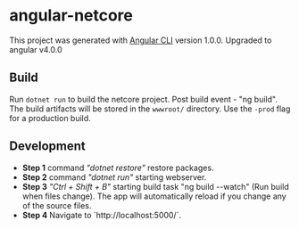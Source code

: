 # angular-netcore

This project was generated with [Angular CLI](https://github.com/angular/angular-cli) version 1.0.0. Upgraded to angular v4.0.0

## Build

Run `dotnet run` to build the netcore project. Post build event - "ng build". The build artifacts will be stored in the `wwwroot/` directory. Use the `-prod` flag for a production build.

## Development

<ul>
<li>
<b>Step 1</b> command <i>"dotnet restore"</i> restore packages.
</li> 
<li>
<b>Step 2</b> command <i>"dotnet run"</i> starting webserver.
</li> 
<li>
<b>Step 3</b>&nbsp;<i>"Ctrl + Shift + B"</i> starting build task "ng build --watch" (Run build when files change). The app will automatically reload if you change any of the source files.
</li>
<li>
<b>Step 4</b> Navigate to `http://localhost:5000/`.
</li>
</ul>

